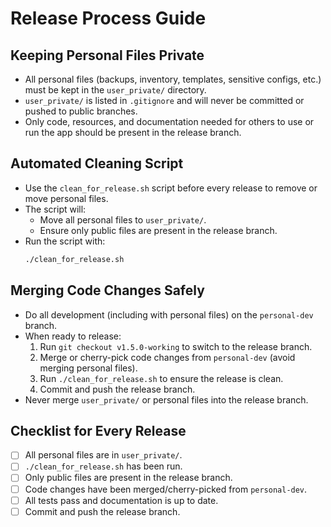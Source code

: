 # Release Process Guide

## Keeping Personal Files Private
- All personal files (backups, inventory, templates, sensitive configs, etc.) must be kept in the `user_private/` directory.
- `user_private/` is listed in `.gitignore` and will never be committed or pushed to public branches.
- Only code, resources, and documentation needed for others to use or run the app should be present in the release branch.

## Automated Cleaning Script
- Use the `clean_for_release.sh` script before every release to remove or move personal files.
- The script will:
  - Move all personal files to `user_private/`.
  - Ensure only public files are present in the release branch.
- Run the script with:
  ```sh
  ./clean_for_release.sh
  ```

## Merging Code Changes Safely
- Do all development (including with personal files) on the `personal-dev` branch.
- When ready to release:
  1. Run `git checkout v1.5.0-working` to switch to the release branch.
  2. Merge or cherry-pick code changes from `personal-dev` (avoid merging personal files).
  3. Run `./clean_for_release.sh` to ensure the release is clean.
  4. Commit and push the release branch.
- Never merge `user_private/` or personal files into the release branch.

## Checklist for Every Release
- [ ] All personal files are in `user_private/`.
- [ ] `./clean_for_release.sh` has been run.
- [ ] Only public files are present in the release branch.
- [ ] Code changes have been merged/cherry-picked from `personal-dev`.
- [ ] All tests pass and documentation is up to date.
- [ ] Commit and push the release branch. 